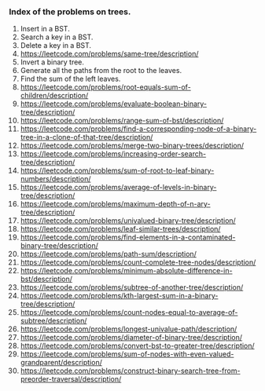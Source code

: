 ### Index of the problems on trees.

1. Insert in a BST.
2. Search a key in a BST.
3. Delete a key in a BST.
4. https://leetcode.com/problems/same-tree/description/
11. Invert a binary tree.
12. Generate all the paths from the root to the leaves.
13. Find the sum of the left leaves.
14. https://leetcode.com/problems/root-equals-sum-of-children/description/
19. https://leetcode.com/problems/evaluate-boolean-binary-tree/description/
15. https://leetcode.com/problems/range-sum-of-bst/description/
20. https://leetcode.com/problems/find-a-corresponding-node-of-a-binary-tree-in-a-clone-of-that-tree/description/
21. https://leetcode.com/problems/merge-two-binary-trees/description/
22. https://leetcode.com/problems/increasing-order-search-tree/description/
23. https://leetcode.com/problems/sum-of-root-to-leaf-binary-numbers/description/
24. https://leetcode.com/problems/average-of-levels-in-binary-tree/description/
25. https://leetcode.com/problems/maximum-depth-of-n-ary-tree/description/
26. https://leetcode.com/problems/univalued-binary-tree/description/
27. https://leetcode.com/problems/leaf-similar-trees/description/
28. https://leetcode.com/problems/find-elements-in-a-contaminated-binary-tree/description/
30. https://leetcode.com/problems/path-sum/description/
31. https://leetcode.com/problems/count-complete-tree-nodes/description/
32. https://leetcode.com/problems/minimum-absolute-difference-in-bst/description/
33. https://leetcode.com/problems/subtree-of-another-tree/description/
34. https://leetcode.com/problems/kth-largest-sum-in-a-binary-tree/description/
35. https://leetcode.com/problems/count-nodes-equal-to-average-of-subtree/description/
36. https://leetcode.com/problems/longest-univalue-path/description/
37. https://leetcode.com/problems/diameter-of-binary-tree/description/
38. https://leetcode.com/problems/convert-bst-to-greater-tree/description/
39. https://leetcode.com/problems/sum-of-nodes-with-even-valued-grandparent/description/
40. https://leetcode.com/problems/construct-binary-search-tree-from-preorder-traversal/description/